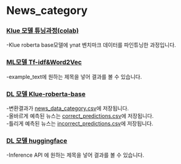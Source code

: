 # News_category

### [Klue 모델 튜닝과정(colab)](https://github.com/wpfkcm33/News_category/blob/main/Fine_tuning_a_model_on_the_YNAT_Task(doowon).ipynb)  
  -Klue roberta base모델에 ynat 벤치마크 데이터를 파인튜닝한 과정입니다.   
### [ML모델 Tf-idf&Word2Vec](https://github.com/wpfkcm33/News_category/blob/main/News_catagory_ML.ipynb)  
  -example_text에 원하는 제목을 넣어 결과를 볼 수 있습니다.   
### [DL 모델 Klue-roberta-base](https://github.com/wpfkcm33/News_category/blob/main/News_category_DL.ipynb)   
  -변환결과가 [news_data_category.csv](https://github.com/wpfkcm33/News_category/blob/main/news_data_category.csv)에 저장됩니다.   
    -올바르게 예측된 뉴스는 [correct_predictions.csv](https://github.com/wpfkcm33/News_category/blob/main/correct_predictions.csv)에 저장됩니다.   
      -틀리게 예측된 뉴스는 [incorrect_predictions.csv](https://github.com/wpfkcm33/News_category/blob/main/incorrect_predictions.csv)에 저장됩니다.   
### [DL 모델 huggingface](https://huggingface.co/Doowon96/roberta-base-finetuned-ynat)   
  -Inference API 에 원하는 제목을 넣어 결과를 볼 수 있습니다.   
